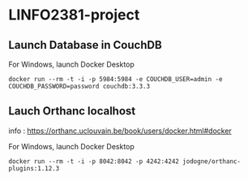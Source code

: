 # LINFO2381-project

## Launch Database in CouchDB
  For Windows, launch Docker Desktop
  
    docker run --rm -t -i -p 5984:5984 -e COUCHDB_USER=admin -e COUCHDB_PASSWORD=password couchdb:3.3.3

## Lauch Orthanc localhost

info : https://orthanc.uclouvain.be/book/users/docker.html#docker
  
For Windows, launch Docker Desktop

    docker run --rm -t -i -p 8042:8042 -p 4242:4242 jodogne/orthanc-plugins:1.12.3
